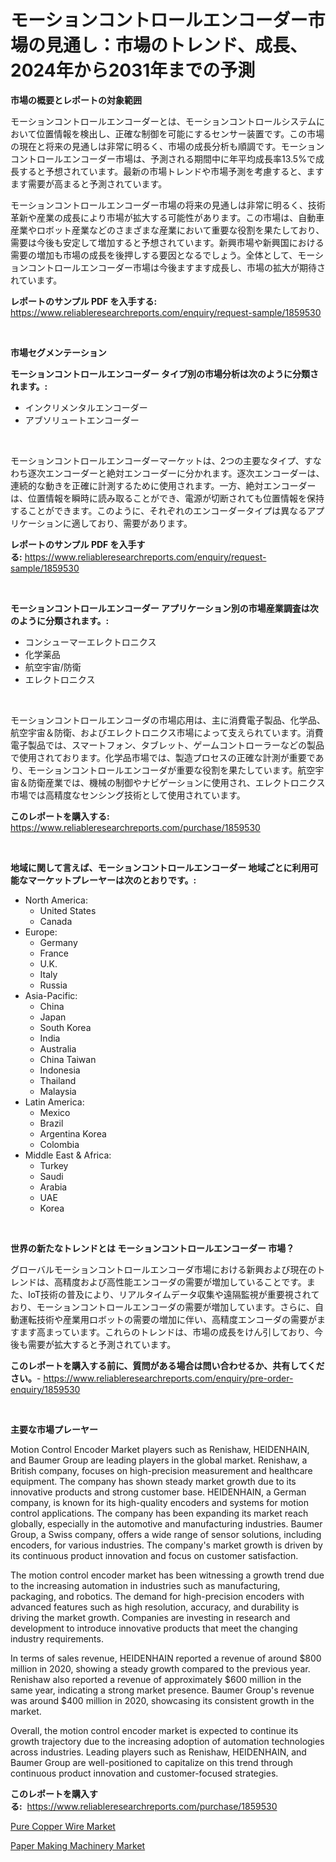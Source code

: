 <p><h1>モーションコントロールエンコーダー市場の見通し：市場のトレンド、成長、2024年から2031年までの予測</h1></p><p><strong>市場の概要とレポートの対象範囲</strong></p>
<p><p>モーションコントロールエンコーダーとは、モーションコントロールシステムにおいて位置情報を検出し、正確な制御を可能にするセンサー装置です。この市場の現在と将来の見通しは非常に明るく、市場の成長分析も順調です。モーションコントロールエンコーダー市場は、予測される期間中に年平均成長率13.5%で成長すると予想されています。最新の市場トレンドや市場予測を考慮すると、ますます需要が高まると予測されています。</p><p>モーションコントロールエンコーダー市場の将来の見通しは非常に明るく、技術革新や産業の成長により市場が拡大する可能性があります。この市場は、自動車産業やロボット産業などのさまざまな産業において重要な役割を果たしており、需要は今後も安定して増加すると予想されています。新興市場や新興国における需要の増加も市場の成長を後押しする要因となるでしょう。全体として、モーションコントロールエンコーダー市場は今後ますます成長し、市場の拡大が期待されています。</p></p>
<p><strong>レポートのサンプル PDF を入手する:</strong> <a href="https://www.reliableresearchreports.com/enquiry/request-sample/1859530">https://www.reliableresearchreports.com/enquiry/request-sample/1859530</a></p>
<p>&nbsp;</p>
<p><strong>市場セグメンテーション</strong></p>
<p><strong>モーションコントロールエンコーダー タイプ別の市場分析は次のように分類されます。:</strong></p>
<p><ul><li>インクリメンタルエンコーダー</li><li>アブソリュートエンコーダー</li></ul></p>
<p>&nbsp;</p>
<p><p>モーションコントロールエンコーダーマーケットは、2つの主要なタイプ、すなわち逐次エンコーダーと絶対エンコーダーに分かれます。逐次エンコーダーは、連続的な動きを正確に計測するために使用されます。一方、絶対エンコーダーは、位置情報を瞬時に読み取ることができ、電源が切断されても位置情報を保持することができます。このように、それぞれのエンコーダータイプは異なるアプリケーションに適しており、需要があります。</p></p>
<p><strong>レポートのサンプル PDF を入手する:</strong>&nbsp;<a href="https://www.reliableresearchreports.com/enquiry/request-sample/1859530">https://www.reliableresearchreports.com/enquiry/request-sample/1859530</a></p>
<p>&nbsp;</p>
<p><strong> モーションコントロールエンコーダー アプリケーション別の市場産業調査は次のように分類されます。:</strong></p>
<p><ul><li>コンシューマーエレクトロニクス</li><li>化学薬品</li><li>航空宇宙/防衛</li><li>エレクトロニクス</li></ul></p>
<p>&nbsp;</p>
<p><p>モーションコントロールエンコーダの市場応用は、主に消費電子製品、化学品、航空宇宙＆防衛、およびエレクトロニクス市場によって支えられています。消費電子製品では、スマートフォン、タブレット、ゲームコントローラーなどの製品で使用されております。化学品市場では、製造プロセスの正確な計測が重要であり、モーションコントロールエンコーダが重要な役割を果たしています。航空宇宙＆防衛産業では、機械の制御やナビゲーションに使用され、エレクトロニクス市場では高精度なセンシング技術として使用されています。</p></p>
<p><strong>このレポートを購入する:</strong>&nbsp; <a href="https://www.reliableresearchreports.com/purchase/1859530">https://www.reliableresearchreports.com/purchase/1859530</a></p>
<p>&nbsp;</p>
<p><strong>地域に関して言えば、モーションコントロールエンコーダー 地域ごとに利用可能なマーケットプレーヤーは次のとおりです。:</strong></p>
<p><ul>
    <li>
        North America:
        <ul>
            <li>United States</li>
            <li>Canada</li>
        </ul>
    </li>
    <li>
        Europe:
        <ul>
            <li>Germany</li>
            <li>France</li>
            <li>U.K.</li>
            <li>Italy</li>
            <li>Russia</li>
        </ul>
    </li>
    <li>
        Asia-Pacific:
        <ul>
            <li>China</li>
            <li>Japan</li>
            <li>South Korea</li>
            <li>India</li>
            <li>Australia</li>
            <li>China Taiwan</li>
            <li>Indonesia</li>
            <li>Thailand</li>
            <li>Malaysia</li>
        </ul>
    </li>
    <li>
        Latin America:
        <ul>
            <li>Mexico</li>
            <li>Brazil</li>
            <li>Argentina Korea</li>
            <li>Colombia</li>
        </ul>
    </li>
    <li>
        Middle East & Africa:
        <ul>
            <li>Turkey</li>
            <li>Saudi</li>
            <li>Arabia</li>
            <li>UAE</li>
            <li>Korea</li>
        </ul>
    </li>
    </ul></p>
<p>&nbsp;</p>
<p><strong>世界の新たなトレンドとは モーションコントロールエンコーダー 市場？</strong></p>
<p><p>グローバルモーションコントロールエンコーダ市場における新興および現在のトレンドは、高精度および高性能エンコーダの需要が増加していることです。また、IoT技術の普及により、リアルタイムデータ収集や遠隔監視が重要視されており、モーションコントロールエンコーダの需要が増加しています。さらに、自動運転技術や産業用ロボットの需要の増加に伴い、高精度エンコーダの需要がますます高まっています。これらのトレンドは、市場の成長をけん引しており、今後も需要が拡大すると予測されています。</p></p>
<p><strong>このレポートを購入する前に、質問がある場合は問い合わせるか、共有してください。</strong>- <a href="https://www.reliableresearchreports.com/enquiry/pre-order-enquiry/1859530">https://www.reliableresearchreports.com/enquiry/pre-order-enquiry/1859530</a></p>
<p>&nbsp;</p>
<p><strong>主要な市場プレーヤー</strong></p>
<p><p>Motion Control Encoder Market players such as Renishaw, HEIDENHAIN, and Baumer Group are leading players in the global market. Renishaw, a British company, focuses on high-precision measurement and healthcare equipment. The company has shown steady market growth due to its innovative products and strong customer base. HEIDENHAIN, a German company, is known for its high-quality encoders and systems for motion control applications. The company has been expanding its market reach globally, especially in the automotive and manufacturing industries. Baumer Group, a Swiss company, offers a wide range of sensor solutions, including encoders, for various industries. The company's market growth is driven by its continuous product innovation and focus on customer satisfaction.</p><p>The motion control encoder market has been witnessing a growth trend due to the increasing automation in industries such as manufacturing, packaging, and robotics. The demand for high-precision encoders with advanced features such as high resolution, accuracy, and durability is driving the market growth. Companies are investing in research and development to introduce innovative products that meet the changing industry requirements.</p><p>In terms of sales revenue, HEIDENHAIN reported a revenue of around $800 million in 2020, showing a steady growth compared to the previous year. Renishaw also reported a revenue of approximately $600 million in the same year, indicating a strong market presence. Baumer Group's revenue was around $400 million in 2020, showcasing its consistent growth in the market.</p><p>Overall, the motion control encoder market is expected to continue its growth trajectory due to the increasing adoption of automation technologies across industries. Leading players such as Renishaw, HEIDENHAIN, and Baumer Group are well-positioned to capitalize on this trend through continuous product innovation and customer-focused strategies.</p></p>
<p><strong>このレポートを購入する:</strong>&nbsp;&nbsp;<a href="https://www.reliableresearchreports.com/purchase/1859530">https://www.reliableresearchreports.com/purchase/1859530</a></p>
<p><p><a href="https://github.com/Glendatilghmankmgz0rbhwpy/Market-Research-Report-List-1/blob/main/pure-copper-wire-market.md">Pure Copper Wire Market</a></p><p><a href="https://butternut-bug-553.notion.site/Paper-Making-Machinery-Market-Size-Growing-and-Forecasted-for-period-from-2024-2031-and-provides-c-6adefb55f821431ea1cb4cad0a49a19c">Paper Making Machinery Market</a></p></p>